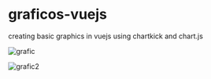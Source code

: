 # graficos-vuejs
creating basic graphics in vuejs using chartkick and chart.js

![grafic](https://i.pinimg.com/originals/b7/96/49/b7964931fadd5802582f3f56cbfed7f0.jpg)


![grafic2](https://i.pinimg.com/originals/46/e2/1f/46e21faffc7de96e77bff5de1d2131fc.jpg)
